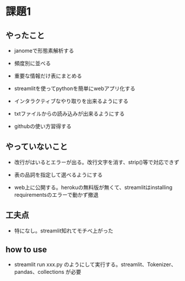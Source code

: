 # 課題1

## やったこと

- janomeで形態素解析する

- 頻度別に並べる

- 重要な情報だけ表にまとめる

- streamlitを使ってpythonを簡単にwebアプリ化する

- インタラクティブなやり取りを出来るようにする

- txtファイルからの読み込みが出来るようにする

- githubの使い方習得する

## やっていないこと

- 改行がはいるとエラーが出る。改行文字を消す、strip()等で対応できず

- 表の品詞を指定して選べるようにする

- web上に公開する。herokuの無料版が無くて、streamlitはinstalling requirementsのエラーで動かず撤退

## 工夫点

- 特になし。streamlit知れてモチベ上がった

## how to use

- streamlit run xxx.py のようにして実行する。streamlit、Tokenizer、pandas、collections
が必要
